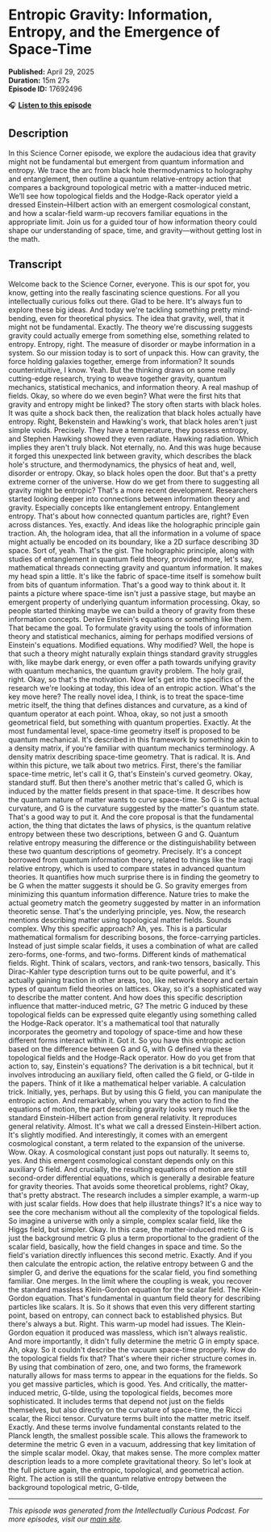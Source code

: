 # Entropic Gravity: Information, Entropy, and the Emergence of Space-Time

**Published:** April 29, 2025  
**Duration:** 15m 27s  
**Episode ID:** 17692496

🎧 **[Listen to this episode](https://intellectuallycurious.buzzsprout.com/2529712/episodes/17692496-entropic-gravity-information-entropy-and-the-emergence-of-space-time)**

## Description

In this Science Corner episode, we explore the audacious idea that gravity might not be fundamental but emergent from quantum information and entropy. We trace the arc from black hole thermodynamics to holography and entanglement, then outline a quantum relative-entropy action that compares a background topological metric with a matter-induced metric. We’ll see how topological fields and the Hodge-Rack operator yield a dressed Einstein–Hilbert action with an emergent cosmological constant, and how a scalar-field warm-up recovers familiar equations in the appropriate limit. Join us for a guided tour of how information theory could shape our understanding of space, time, and gravity—without getting lost in the math.

## Transcript

Welcome back to the Science Corner, everyone. This is our spot for, you know, getting into the really fascinating science questions. For all you intellectually curious folks out there. Glad to be here. It's always fun to explore these big ideas. And today we're tackling something pretty mind-bending, even for theoretical physics. The idea that gravity, well, that it might not be fundamental. Exactly. The theory we're discussing suggests gravity could actually emerge from something else, something related to entropy. Entropy, right. The measure of disorder or maybe information in a system. So our mission today is to sort of unpack this. How can gravity, the force holding galaxies together, emerge from information? It sounds counterintuitive, I know. Yeah. But the thinking draws on some really cutting-edge research, trying to weave together gravity, quantum mechanics, statistical mechanics, and information theory. A real mashup of fields. Okay, so where do we even begin? What were the first hits that gravity and entropy might be linked? The story often starts with black holes. It was quite a shock back then, the realization that black holes actually have entropy. Right, Bekenstein and Hawking's work, that black holes aren't just simple voids. Precisely. They have a temperature, they possess entropy, and Stephen Hawking showed they even radiate. Hawking radiation. Which implies they aren't truly black. Not eternally, no. And this was huge because it forged this unexpected link between gravity, which describes the black hole's structure, and thermodynamics, the physics of heat and, well, disorder or entropy. Okay, so black holes open the door. But that's a pretty extreme corner of the universe. How do we get from there to suggesting all gravity might be entropic? That's a more recent development. Researchers started looking deeper into connections between information theory and gravity. Especially concepts like entanglement entropy. Entanglement entropy. That's about how connected quantum particles are, right? Even across distances. Yes, exactly. And ideas like the holographic principle gain traction. Ah, the hologram idea, that all the information in a volume of space might actually be encoded on its boundary, like a 2D surface describing 3D space. Sort of, yeah. That's the gist. The holographic principle, along with studies of entanglement in quantum field theory, provided more, let's say, mathematical threads connecting gravity and quantum information. It makes my head spin a little. It's like the fabric of space-time itself is somehow built from bits of quantum information. That's a good way to think about it. It paints a picture where space-time isn't just a passive stage, but maybe an emergent property of underlying quantum information processing. Okay, so people started thinking maybe we can build a theory of gravity from these information concepts. Derive Einstein's equations or something like them. That became the goal. To formulate gravity using the tools of information theory and statistical mechanics, aiming for perhaps modified versions of Einstein's equations. Modified equations. Why modified? Well, the hope is that such a theory might naturally explain things standard gravity struggles with, like maybe dark energy, or even offer a path towards unifying gravity with quantum mechanics, the quantum gravity problem. The holy grail, right. Okay, so that's the motivation. Now let's get into the specifics of the research we're looking at today, this idea of an entropic action. What's the key move here? The really novel idea, I think, is to treat the space-time metric itself, the thing that defines distances and curvature, as a kind of quantum operator at each point. Whoa, okay, so not just a smooth geometrical field, but something with quantum properties. Exactly. At the most fundamental level, space-time geometry itself is proposed to be quantum mechanical. It's described in this framework by something akin to a density matrix, if you're familiar with quantum mechanics terminology. A density matrix describing space-time geometry. That is radical. It is. And within this picture, we talk about two metrics. First, there's the familiar space-time metric, let's call it G, that's Einstein's curved geometry. Okay, standard stuff. But then there's another metric that's called G, which is induced by the matter fields present in that space-time. It describes how the quantum nature of matter wants to curve space-time. So G is the actual curvature, and G is the curvature suggested by the matter's quantum state. That's a good way to put it. And the core proposal is that the fundamental action, the thing that dictates the laws of physics, is the quantum relative entropy between these two descriptions, between G and G. Quantum relative entropy measuring the difference or the distinguishability between these two quantum descriptions of geometry. Precisely. It's a concept borrowed from quantum information theory, related to things like the Iraqi relative entropy, which is used to compare states in advanced quantum theories. It quantifies how much surprise there is in finding the geometry to be G when the matter suggests it should be G. So gravity emerges from minimizing this quantum information difference. Nature tries to make the actual geometry match the geometry suggested by matter in an information theoretic sense. That's the underlying principle, yes. Now, the research mentions describing matter using topological matter fields. Sounds complex. Why this specific approach? Ah, yes. This is a particular mathematical formalism for describing bosons, the force-carrying particles. Instead of just simple scalar fields, it uses a combination of what are called zero-forms, one-forms, and two-forms. Different kinds of mathematical fields. Right. Think of scalars, vectors, and rank-two tensors, basically. This Dirac-Kahler type description turns out to be quite powerful, and it's actually gaining traction in other areas, too, like network theory and certain types of quantum field theories on lattices. Okay, so it's a sophisticated way to describe the matter content. And how does this specific description influence that matter-induced metric, G? The metric G induced by these topological fields can be expressed quite elegantly using something called the Hodge-Rack operator. It's a mathematical tool that naturally incorporates the geometry and topology of space-time and how these different forms interact within it. Got it. So you have this entropic action based on the difference between G and G, with G defined via these topological fields and the Hodge-Rack operator. How do you get from that action to, say, Einstein's equations? The derivation is a bit technical, but it involves introducing an auxiliary field, often called the G field, or G-tilde in the papers. Think of it like a mathematical helper variable. A calculation trick. Initially, yes, perhaps. But by using this G field, you can manipulate the entropic action. And remarkably, when you vary the action to find the equations of motion, the part describing gravity looks very much like the standard Einstein-Hilbert action from general relativity. It reproduces general relativity. Almost. It's what we call a dressed Einstein-Hilbert action. It's slightly modified. And interestingly, it comes with an emergent cosmological constant, a term related to the expansion of the universe. Wow. Okay. A cosmological constant just pops out naturally. It seems to, yes. And this emergent cosmological constant depends only on this auxiliary G field. And crucially, the resulting equations of motion are still second-order differential equations, which is generally a desirable feature for gravity theories. That avoids some theoretical problems, right? Okay, that's pretty abstract. The research includes a simpler example, a warm-up with just scalar fields. How does that help illustrate things? It's a nice way to see the core mechanism without all the complexity of the topological fields. So imagine a universe with only a simple, complex scalar field, like the Higgs field, but simpler. Okay. In this case, the matter-induced metric G is just the background metric G plus a term proportional to the gradient of the scalar field, basically, how the field changes in space and time. So the field's variation directly influences this second metric. Exactly. And if you then calculate the entropic action, the relative entropy between G and the simpler G, and derive the equations for the scalar field, you find something familiar. One merges. In the limit where the coupling is weak, you recover the standard massless Klein-Gordon equation for the scalar field. The Klein-Gordon equation. That's fundamental in quantum field theory for describing particles like scalars. It is. So it shows that even this very different starting point, based on entropy, can connect back to established physics. But there's always a but. Right. This warm-up model had issues. The Klein-Gordon equation it produced was massless, which isn't always realistic. And more importantly, it didn't fully determine the metric G in empty space. Ah, okay. So it couldn't describe the vacuum space-time properly. How do the topological fields fix that? That's where their richer structure comes in. By using that combination of zero, one, and two forms, the framework naturally allows for mass terms to appear in the equations for the fields. So you get massive particles, which is good. Yes. And critically, the matter-induced metric, G-tilde, using the topological fields, becomes more sophisticated. It includes terms that depend not just on the fields themselves, but also directly on the curvature of space-time, the Ricci scalar, the Ricci tensor. Curvature terms built into the matter metric itself. Exactly. And these terms involve fundamental constants related to the Planck length, the smallest possible scale. This allows the framework to determine the metric G even in a vacuum, addressing that key limitation of the simple scalar model. Okay, that makes sense. The more complex matter description leads to a more complete gravitational theory. So let's look at the full picture again, the entropic, topological, and geometrical action. Right. The action is still the quantum relative entropy between the background topological metric, G-tilde,

---
*This episode was generated from the Intellectually Curious Podcast. For more episodes, visit our [main site](https://intellectuallycurious.buzzsprout.com).*
